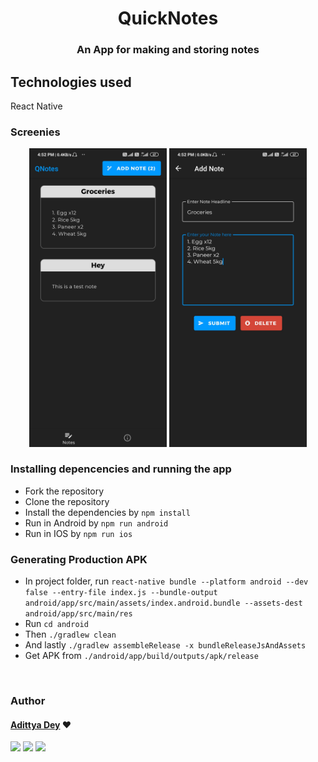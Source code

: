 <h1 align="center" >QuickNotes</h1>
<h3 align="center">An App for making and storing notes</h3>

## Technologies used
React Native

### Screenies
<div align="center" class="row">
  <img src="demo_M.jpg" width="220"/>
  <img src="demo_S.jpg" width="220"/>
</div>


### Installing depencencies and running the app
* Fork the repository
* Clone the repository
* Install the dependencies by `npm install`
* Run in Android by `npm run android`
* Run in IOS by `npm run ios`

### Generating Production APK
* In project folder, run `react-native bundle --platform android --dev false --entry-file index.js --bundle-output android/app/src/main/assets/index.android.bundle --assets-dest android/app/src/main/res`
* Run `cd android`
* Then `./gradlew clean`
* And lastly `./gradlew assembleRelease -x bundleReleaseJsAndAssets`
* Get APK from `./android/app/build/outputs/apk/release`

<br>

### Author

#### [Adittya Dey](https://github.com/adiXcodr) ❤

[<img src="https://image.flaticon.com/icons/svg/185/185964.svg" width="35" padding="10">](https://www.linkedin.com/in/adittya-dey-3966b916b)
[<img src="https://image.flaticon.com/icons/svg/185/185981.svg" width="35" padding="10">](https://www.facebook.com/adittya.dey.3)
[<img src="https://image.flaticon.com/icons/svg/185/185985.svg" width="35" padding="10">](https://www.instagram.com/adixdey/)


<!-- "heroku-postbuild": "NPM_CONFIG_PRODUCTION=false npm install --prefix client && npm run build --prefix client" -->
